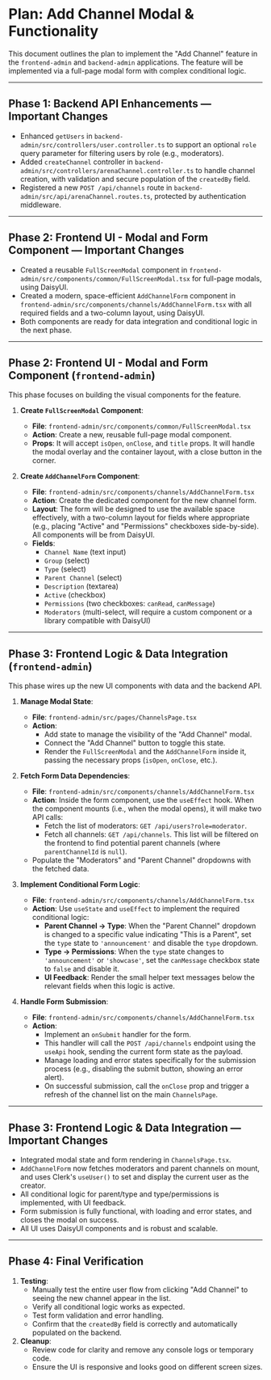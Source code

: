 # Plan: Add Channel Modal & Functionality

This document outlines the plan to implement the "Add Channel" feature in the `frontend-admin` and `backend-admin` applications. The feature will be implemented via a full-page modal form with complex conditional logic.

---

## Phase 1: Backend API Enhancements — Important Changes
- Enhanced `getUsers` in `backend-admin/src/controllers/user.controller.ts` to support an optional `role` query parameter for filtering users by role (e.g., moderators).
- Added `createChannel` controller in `backend-admin/src/controllers/arenaChannel.controller.ts` to handle channel creation, with validation and secure population of the `createdBy` field.
- Registered a new `POST /api/channels` route in `backend-admin/src/api/arenaChannel.routes.ts`, protected by authentication middleware.

---

## Phase 2: Frontend UI - Modal and Form Component — Important Changes
- Created a reusable `FullScreenModal` component in `frontend-admin/src/components/common/FullScreenModal.tsx` for full-page modals, using DaisyUI.
- Created a modern, space-efficient `AddChannelForm` component in `frontend-admin/src/components/channels/AddChannelForm.tsx` with all required fields and a two-column layout, using DaisyUI.
- Both components are ready for data integration and conditional logic in the next phase.

---

## **Phase 2: Frontend UI - Modal and Form Component (`frontend-admin`)**

This phase focuses on building the visual components for the feature.

1.  **Create `FullScreenModal` Component**:
    *   **File**: `frontend-admin/src/components/common/FullScreenModal.tsx`
    *   **Action**: Create a new, reusable full-page modal component.
    *   **Props**: It will accept `isOpen`, `onClose`, and `title` props. It will handle the modal overlay and the container layout, with a close button in the corner.

2.  **Create `AddChannelForm` Component**:
    *   **File**: `frontend-admin/src/components/channels/AddChannelForm.tsx`
    *   **Action**: Create the dedicated component for the new channel form.
    *   **Layout**: The form will be designed to use the available space effectively, with a two-column layout for fields where appropriate (e.g., placing "Active" and "Permissions" checkboxes side-by-side). All components will be from DaisyUI.
    *   **Fields**:
        *   `Channel Name` (text input)
        *   `Group` (select)
        *   `Type` (select)
        *   `Parent Channel` (select)
        *   `Description` (textarea)
        *   `Active` (checkbox)
        *   `Permissions` (two checkboxes: `canRead`, `canMessage`)
        *   `Moderators` (multi-select, will require a custom component or a library compatible with DaisyUI)

---

## **Phase 3: Frontend Logic & Data Integration (`frontend-admin`)**

This phase wires up the new UI components with data and the backend API.

1.  **Manage Modal State**:
    *   **File**: `frontend-admin/src/pages/ChannelsPage.tsx`
    *   **Action**:
        *   Add state to manage the visibility of the "Add Channel" modal.
        *   Connect the "Add Channel" button to toggle this state.
        *   Render the `FullScreenModal` and the `AddChannelForm` inside it, passing the necessary props (`isOpen`, `onClose`, etc.).

2.  **Fetch Form Data Dependencies**:
    *   **File**: `frontend-admin/src/components/channels/AddChannelForm.tsx`
    *   **Action**: Inside the form component, use the `useEffect` hook. When the component mounts (i.e., when the modal opens), it will make two API calls:
        *   Fetch the list of moderators: `GET /api/users?role=moderator`.
        *   Fetch all channels: `GET /api/channels`. This list will be filtered on the frontend to find potential parent channels (where `parentChannelId` is `null`).
    *   Populate the "Moderators" and "Parent Channel" dropdowns with the fetched data.

3.  **Implement Conditional Form Logic**:
    *   **File**: `frontend-admin/src/components/channels/AddChannelForm.tsx`
    *   **Action**: Use `useState` and `useEffect` to implement the required conditional logic:
        *   **Parent Channel -> Type**: When the "Parent Channel" dropdown is changed to a specific value indicating "This is a Parent", set the `type` state to `'announcement'` and disable the `type` dropdown.
        *   **Type -> Permissions**: When the `type` state changes to `'announcement'` or `'showcase'`, set the `canMessage` checkbox state to `false` and disable it.
        *   **UI Feedback**: Render the small helper text messages below the relevant fields when this logic is active.

4.  **Handle Form Submission**:
    *   **File**: `frontend-admin/src/components/channels/AddChannelForm.tsx`
    *   **Action**:
        *   Implement an `onSubmit` handler for the form.
        *   This handler will call the `POST /api/channels` endpoint using the `useApi` hook, sending the current form state as the payload.
        *   Manage loading and error states specifically for the submission process (e.g., disabling the submit button, showing an error alert).
        *   On successful submission, call the `onClose` prop and trigger a refresh of the channel list on the main `ChannelsPage`.

---

## Phase 3: Frontend Logic & Data Integration — Important Changes
- Integrated modal state and form rendering in `ChannelsPage.tsx`.
- `AddChannelForm` now fetches moderators and parent channels on mount, and uses Clerk's `useUser()` to set and display the current user as the creator.
- All conditional logic for parent/type and type/permissions is implemented, with UI feedback.
- Form submission is fully functional, with loading and error states, and closes the modal on success.
- All UI uses DaisyUI components and is robust and scalable.

---

## **Phase 4: Final Verification**

1.  **Testing**:
    *   Manually test the entire user flow from clicking "Add Channel" to seeing the new channel appear in the list.
    *   Verify all conditional logic works as expected.
    *   Test form validation and error handling.
    *   Confirm that the `createdBy` field is correctly and automatically populated on the backend.
2.  **Cleanup**:
    *   Review code for clarity and remove any console logs or temporary code.
    *   Ensure the UI is responsive and looks good on different screen sizes. 